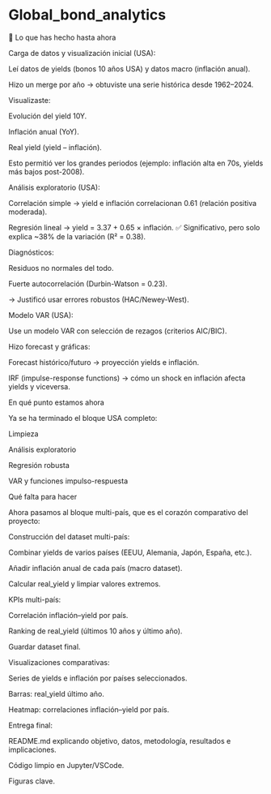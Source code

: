 # Global_bond_analytics
🔹 Lo que has hecho hasta ahora

Carga de datos y visualización inicial (USA):

Leí datos de yields (bonos 10 años USA) y datos macro (inflación anual).

Hizo un merge por año → obtuviste una serie histórica desde 1962–2024.

Visualizaste:

Evolución del yield 10Y.

Inflación anual (YoY).

Real yield (yield – inflación).

Esto permitió ver los grandes periodos (ejemplo: inflación alta en 70s, yields más bajos post-2008).

Análisis exploratorio (USA):

Correlación simple → yield e inflación correlacionan 0.61 (relación positiva moderada).

Regresión lineal → yield = 3.37 + 0.65 × inflación.
✅ Significativo, pero solo explica ~38% de la variación (R² = 0.38).

Diagnósticos:

Residuos no normales del todo.

Fuerte autocorrelación (Durbin-Watson = 0.23).

→ Justificó usar errores robustos (HAC/Newey-West).

Modelo VAR (USA):

Use un modelo VAR con selección de rezagos (criterios AIC/BIC).

Hizo forecast y gráficas:

Forecast histórico/futuro → proyección yields e inflación.

IRF (impulse-response functions) → cómo un shock en inflación afecta yields y viceversa.

 En qué punto estamos ahora

Ya se ha terminado el bloque USA completo:

Limpieza

Análisis exploratorio

Regresión robusta

VAR y funciones impulso-respuesta

Qué falta para hacer

Ahora pasamos al bloque multi-país, que es el corazón comparativo del proyecto:

Construcción del dataset multi-país:

Combinar yields de varios países (EEUU, Alemania, Japón, España, etc.).

Añadir inflación anual de cada país (macro dataset).

Calcular real_yield y limpiar valores extremos.

KPIs multi-país:

Correlación inflación–yield por país.

Ranking de real_yield (últimos 10 años y último año).

Guardar dataset final.

Visualizaciones comparativas:

Series de yields e inflación por países seleccionados.

Barras: real_yield último año.

Heatmap: correlaciones inflación–yield por país.

Entrega final:

README.md explicando objetivo, datos, metodología, resultados e implicaciones.

Código limpio en Jupyter/VSCode.

Figuras clave.

